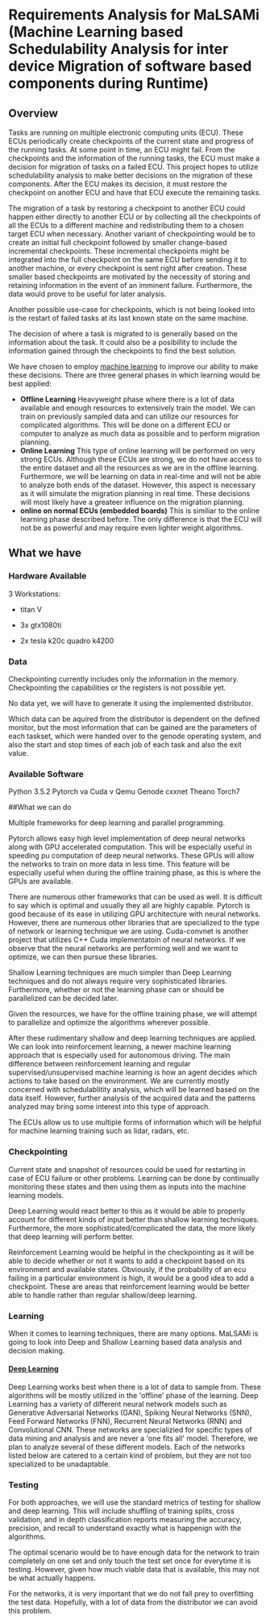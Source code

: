 # Requirements Analysis for MaLSAMi (Machine Learning based Schedulability Analysis for inter device Migration of software based components during Runtime)

## Overview

 Tasks are running on multiple electronic computing units (ECU). These ECUs periodically create checkpoints of the current state and progress of the running tasks. At some point in time, an ECU might fail. From the checkpoints and the information of the running tasks, the ECU must make a decision for migration of tasks on a failed ECU. This project hopes to utilize schedulability analysis to make better decisions on the migration of these components. After the ECU makes its decision, it must restore the checkpoint on another ECU and have that ECU execute the remaining tasks. 
	

The migration of a task by restoring a checkpoint to another ECU could happen either directly to another ECU or by collecting all the checkpoints of all the ECUs to a different machine and redistributing them to a chosen target ECU when necessary. Another variant of checkpointing would be to create an initial full checkpoint followed by smaller change-based incremental checkpoints. These incremental checkpoints might be integrated into the full checkpoint on the same ECU before sending it to another machine, or every checkpoint is sent right after creation. These smaller based checkpoints are motivated by the necessity of storing and retaining information in the event of an imminent failure. Furthermore, the data would prove to be useful for later analysis. 

Another possible use-case for checkpoints, which is not being looked into is the restart of failed tasks at its last known state on the same machine.

The decision of where a task is migrated to is generally based on the information about the task. It could also be a posibillity to include the information gained through the checkpoints to find the best solution.

We have chosen to employ [machine learning](machine_learning.md) to improve our ability to make these decisions. There are three general phases in which learning would be best applied: 


* **Offline Learning** Heavyweight phase where there is a lot of data available and enough resources to extensively train the model. We can train on previously sampled data and can utilize our resources for complicated algorithms. This will be done on a different ECU or computer to analyze as much data  as possible and to perform migration planning.
* **Online Learning** This type of online learning will be performed on very strong ECUs. Although these ECUs are strong, we do not have access to the entire dataset and all the resources as we are in the offline learning. Furthermore, we will be learning on data in real-time and will not be able to analyze both ends of the dataset. However, this aspect is necessary as it will simulate the migration planning in real time. These decisions will most likely have a greateer influence on the migration planning. 
* **online on normal ECUs (embedded boards)** This is similiar to the online learning phase described before. The only difference is that the ECU will not be as powerful and may require even lighter weight algorithms. 


## What we have

### Hardware Available

3 Workstations:
-	titan V

-	3x gtx1080ti

-	2x tesla k20c
	quadro k4200

### Data

Checkpointing currently includes only the information in the memory. Checkpointing the capabilities or the registers is not possible yet.

No data yet, we will have to generate it using the implemented distributor.

Which data can be aquired from the distributor is dependent on the defined monitor, but the most information that can be gained are the parameters of each taskset, which were handed over to the genode operating system, and also the start and stop times of each job of each task and also the exit value.

### Available Software

Python 3.5.2
Pytorch va
Cuda v
Qemu 
Genode
cxxnet
Theano
Torch7

##What we can do

Multiple frameworks for deep learning and parallel programming. 

Pytorch allows easy high level implementation of deep neural networks along with GPU accelerated computation. This will be especially useful in speeding pu computation of deep neural networks. These GPUs will allow the networks to train on more data in less time. This feature will be especially useful when during the offline training phase, as this is where the GPUs are available.  

There are numerous other frameworks that can be used as well. It is difficult to say which is optimal and usually they all are highly capable. Pytorch is good because of its ease in utilizing GPU architecture with neural networks. However, there are numerous other libraries that are specialized to the type of network or learning technique we are using. Cuda-convnet is another project that utilizes C++ Cuda implementatoin of neural networks. If we observe that the neural networks are performing well and we want to optimize, we can then pursue these libraries. 

Shallow Learning techniques are much simpler than Deep Learning techniques and do not always require very sophisticated libraries. Furthermore, whether or not the learning phase can or should be parallelized can be decided later. 

Given the resources, we have for the offline training phase, we will attempt to parallelize and optimize the algorithms wherever possible. 

After these rudimentary shallow and deep learning techniques are applied. We can look into reinforcement learning, a newer machine learning approach that is especially used for autonomous driving. The main difference between reinforcement learning and regular supervised/unsupervised machine learning is how an agent decides which actions to take based on the environment. We are currently mostly concerned with schedulablitity analysis, which will be learned based on the data itself. However, further analysis of the acquired data and the patterns analyzed may bring some interest into this type of approach. 


The ECUs allow us to use multiple forms of information which will be helpful for machine learning training such as lidar, radars, etc. 

### Checkpointing

Current state and snapshot of resources could be used for restarting in case of ECU failure or other problems. Learning can be done by continually monitoring these states and then using them as inputs into the machine learning models. 

Deep Learning would react better to this as it would be able to properly account for different kinds of input better than shallow learning techniques. Furthermore, the more sophisticated/complicated the data, the more likely that deep learning will perform better.  

Reinforcement Learning would be helpful in the checkpointing as it will be able to decide whether or not it wants to add a checkpoint based on its environment and available states. Obviously, if the probability of an ecu failing in a particular environment is high, it would be a good idea to add a checkpoint. These are areas that reinforcement learning would be better able to handle rather than regular shallow/deep learning. 

### Learning
When it comes to learning techniques, there are many options. MaLSAMi is going to look into Deep and Shallow Learning based data analysis and decision making.

#### [Deep Learning](Deep_Learning.md)

Deep Learning works best when there is a lot of data to sample from. These algorithms will be mostly utilized in the 'offline' phase of the learning. Deep Learning has a variety of different neural network models such as Generative Adversarial Networks (GAN), Spiking Neural Networks (SNN), Feed Forward Networks (FNN), Recurrent Neural Networks (RNN) and Convolutional  CNN.  These networks are specializied for specific types of data mining and analysis and are never a 'one fits all' model. Therefore, we plan to analyze several of these different models. Each of the networks listed below are catered to a certain kind of problem, but they are not too specialized to be unadaptable. 


### Testing 

For both approaches, we will use the standard metrics of testing for shallow and deep learning. This will include shuffling of training splits, cross validation, and in depth classification reports measuring the accuracy, precision, and recall to understand exactly what is happenign with the algorithms. 

The optimal scenario would be to have enough data for the network to train completely on one set and only touch the test set once for everytime it is testing. However, given how much viable data that is available, this may not be what actually happens. 

For the networks, it is very important that we do not fall prey to overfitting the test data. Hopefully, with a lot of data from the distributor we can avoid this problem. 